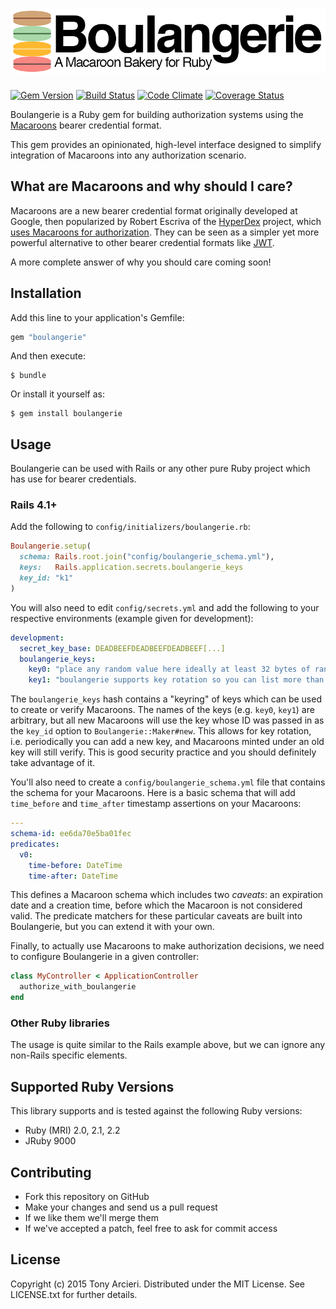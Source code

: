 ![Boulangerie](https://raw.githubusercontent.com/cryptosphere/boulangerie/master/boulangerie.png)
==============
[![Gem Version](https://badge.fury.io/rb/boulangerie.svg)](http://rubygems.org/gems/boulangerie)
[![Build Status](https://travis-ci.org/cryptosphere/boulangerie.svg)](https://travis-ci.org/cryptosphere/boulangerie)
[![Code Climate](https://codeclimate.com/github/cryptosphere/boulangerie/badges/gpa.svg)](https://codeclimate.com/github/cryptosphere/boulangerie)
[![Coverage Status](https://coveralls.io/repos/cryptosphere/boulangerie/badge.svg?branch=master&service=github)](https://coveralls.io/github/cryptosphere/boulangerie?branch=master)

Boulangerie is a Ruby gem for building authorization systems using the
[Macaroons](http://macaroons.io) bearer credential format.

This gem provides an opinionated, high-level interface designed to simplify
integration of Macaroons into any authorization scenario.

## What are Macaroons and why should I care?

Macaroons are a new bearer credential format originally developed at Google,
then popularized by Robert Escriva of the [HyperDex] project, which
[uses Macaroons for authorization][HyperDex Macaroons]. They can be seen as
a simpler yet more powerful alternative to other bearer credential formats
like [JWT].

A more complete answer of why you should care coming soon!

[HyperDex]: http://hyperdex.org/
[HyperDex Macaroons]: http://hyperdex.org/doc/latest/Authorization/
[JWT]: http://jwt.io/

## Installation

Add this line to your application's Gemfile:

```ruby
gem "boulangerie"
```

And then execute:

    $ bundle

Or install it yourself as:

    $ gem install boulangerie

## Usage

Boulangerie can be used with Rails or any other pure Ruby project which has
use for bearer credentials.

### Rails 4.1+

Add the following to `config/initializers/boulangerie.rb`:

```ruby
Boulangerie.setup(
  schema: Rails.root.join("config/boulangerie_schema.yml"),
  keys:   Rails.application.secrets.boulangerie_keys
  key_id: "k1"
)
```

You will also need to edit `config/secrets.yml` and add the following to
your respective environments (example given for development):

```yaml
development:
  secret_key_base: DEADBEEFDEADBEEFDEADBEEF[...]
  boulangerie_keys:
    key0: "place any random value here ideally at least 32 bytes of random hex"
    key1: "boulangerie supports key rotation so you can list more than one key"
```

The `boulangerie_keys` hash contains a "keyring" of keys which can be used to
create or verify Macaroons. The names of the keys (e.g. `key0`, `key1`) are
arbitrary, but all new Macaroons will use the key whose ID was passed in as
the `key_id` option to `Boulangerie::Maker#new`. This allows for key rotation,
i.e. periodically you can add a new key, and Macaroons minted under an old key
will still verify. This is good security practice and you should definitely
take advantage of it.

You'll also need to create a `config/boulangerie_schema.yml` file that
contains the schema for your Macaroons. Here is a basic schema that will
add `time_before` and `time_after` timestamp assertions on your Macaroons:

```yaml
---
schema-id: ee6da70e5ba01fec
predicates:
  v0:
    time-before: DateTime
    time-after: DateTime
```

This defines a Macaroon schema which includes two *caveats*: an expiration
date and a creation time, before which the Macaroon is not considered valid.
The predicate matchers for these particular caveats are built into
Boulangerie, but you can extend it with your own.

Finally, to actually use Macaroons to make authorization decisions, we need
to configure Boulangerie in a given controller:

```ruby
class MyController < ApplicationController
  authorize_with_boulangerie
end
```

### Other Ruby libraries

The usage is quite similar to the Rails example above, but we can ignore any
non-Rails specific elements.

## Supported Ruby Versions

This library supports and is tested against the following Ruby versions:

* Ruby (MRI) 2.0, 2.1, 2.2
* JRuby 9000

## Contributing

* Fork this repository on GitHub
* Make your changes and send us a pull request
* If we like them we'll merge them
* If we've accepted a patch, feel free to ask for commit access

## License

Copyright (c) 2015 Tony Arcieri. Distributed under the MIT License. See
LICENSE.txt for further details.
